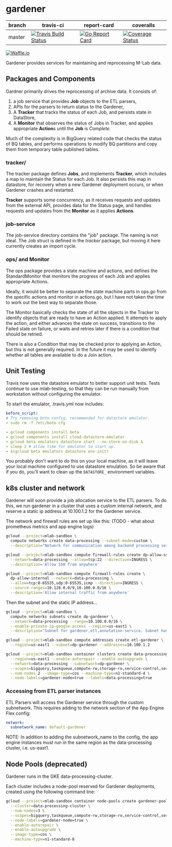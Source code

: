 # gardener

| branch | travis-ci | report-card | coveralls |
|--------|-----------|-----------|-------------|
| master | [![Travis Build Status](https://travis-ci.org/m-lab/etl-gardener.svg?branch=master)](https://travis-ci.org/m-lab/etl-gardener) | [![Go Report Card](https://goreportcard.com/badge/github.com/m-lab/etl-gardener)](https://goreportcard.com/report/github.com/m-lab/etl-gardener) | [![Coverage Status](https://coveralls.io/repos/m-lab/etl-gardener/badge.svg?branch=master)](https://coveralls.io/github/m-lab/etl-gardener?branch=master) |

[![Waffle.io](https://badge.waffle.io/m-lab/etl-gardener.svg?title=Ready)](http://waffle.io/m-lab/etl-gardener)

Gardener provides services for maintaining and reprocessing M-Lab data.

## Packages and Components

Gardner primarily drives the reprocessing of archive data.  It consists of:

1. a job service that provides **Job** objects to the ETL parsers,
2. APIs for the parsers to return status to the Gardener,
3. A **Tracker** that tracks the status of each Job, and persists
state in DataStore,
4. A **Monitor** that observes the status of Jobs in Tracker, and
applies appropriate **Action**s until the **Job** is *Complete*.

Much of the complexity is in BigQuery related code that checks the
status of BQ tables, and performs operations to modify BQ partitions and copy them from temporary table published tables.

### tracker/

The tracker package defines **Jobs**, and implements **Tracker**, 
which includes a map to maintain the Status for each Job.
It also persists this map in datastore, for recovery
when a new Gardener deployment occurs, or when Gardener crashes and restarted.

**Tracker** supports some concurrency, as it receives requests and updates
from the external API, provides data for the Status page, and handles
requests and updates from the **Monitor** as it applies **Actions**. 

### job-service

The job-service directory contains the "job" package.  The naming is not
ideal. The Job struct is defined in the *tracker* package, but moving
it here currently creates an import cycle.

### ops/ and Monitor

The ops package provides a state machine and actions, and defines the StandardMonitor
that monitors the progress of each Job and applies appropriate Actions.

Ideally, it would be better to separate the state machine parts in ops.go from
the specific actions and monitor in actions.go, but I have not taken the time to
work out the best way to separate those.

The Monitor basically checks the state of all the objects in the Tracker to
identify objects that are ready to have an Action applied.  It attempts
to apply the action, and either advances the state on success, transitions
to the Failed state on failure, or waits and retries later if there is a
condition that should be retried.

There is also a Condition that may be checked prior to applying an Action,
but this is not generally required.  In the future it may be used to
identify whether all tables are available to do a Join action.

## Unit Testing

Travis now uses the datastore emulator to better support unit tests.
Tests continue to use mlab-testing, so that they can be run manually from
workstation without configuring the emulator.

To start the emulator, .travis.yml now includes:

```yaml
before_script:
# Try removing boto config, recommended for datastore emulator.
- sudo rm -f /etc/boto.cfg

- gcloud components install beta
- gcloud components install cloud-datastore-emulator
- gcloud beta emulators datastore start --no-store-on-disk &
- sleep 2 # allow time for emulator to start up.
- $(gcloud beta emulators datastore env-init)
```

You probably don't want to do this on your local machine, as it will leave
your local machine configured to use datastore emulation.  So be aware
that if you do, you'll want to clean up the `DATASTORE_` environment variables.

## k8s cluster and network

Gardener will soon provide a job allocation service to the ETL parsers.  To do
this, we run gardener in a cluster that uses a custom internal network, and
reserve a static ip address at 10.100.1.2 for the Gardener service.

The network and firewall rules are set up like this:
(TODO - what about prometheus metrics and app engine logs)

```bash
gcloud --project=mlab-sandbox \
  compute networks create data-processing --subnet-mode=custom \
  --description="Network for communication among backend processing services."

gcloud --project=mlab-sandbox compute firewall-rules create dp-allow-ssh \
  --network=data-processing --allow=tcp:22 --direction=INGRESS \
  --description='Allow SSH from anywhere'

gcloud --project=mlab-sandbox compute firewall-rules create \
  dp-allow-internal --network=data-processing \
  --allow=tcp:0-65535,udp:0-65535,icmp --direction=INGRESS \
  --source-ranges=10.128.0.0/9,10.100.0.0/16 \
  --description='Allow internal traffic from anywhere'

```

Then the subnet and the static IP address...

```bash
gcloud --project=mlab-sandbox \
  compute networks subnets create dp-gardener \
  --network=data-processing --range=10.100.0.0/16 \
  --enable-private-ip-google-access --region=us-east1 \
  --description="Subnet for gardener,etl,annotation-service. Subnet has the same name and address range across projects, but each is in a distinct (data-processing) VPC network."
```

```bash
gcloud --project=mlab-sandbox compute addresses create etl-gardener \
  --region=us-east1 --subnet=dp-gardener --addresses=10.100.1.2
```

```bash
gcloud --project=mlab-sandbox container clusters create data-processing \
  --region=us-east1 --enable-autorepair --enable-autoupgrade \
  --network=data-processing --subnetwork=dp-gardener \
  --scopes=bigquery,taskqueue,compute-rw,storage-ro,service-control,service-management,datastore \
  --num-nodes 2 --image-type=cos --machine-type=n1-standard-4 \
  --node-labels=gardener-node=true --labels=data-processing=true
```

### Accessing from ETL parser instances

ETL Parsers will access the Gardener service through the custom subnetwork.  This requires adding to the network section of the App Engine Flex config:

```yaml
network:
  subnetwork_name: default-gardener
```

NOTE: In addition to adding the subnetwork_name to the config, the app engine
instances must run in the same region as the data-processing cluster, i.e.
us-east1.

## Node Pools (deprecated)

Gardener runs in the GKE data-processing-cluster.

Each cluster includes a node-pool reserved for Gardener deployments, created
using the following command line:

```bash
gcloud --project=mlab-sandbox container node-pools create gardener-pool \
  --cluster=data-processing-cluster \
  --num-nodes=3 \
  --scopes=bigquery,taskqueue,compute-rw,storage-ro,service-control,service-management,datastore \
  --node-labels=gardener-node=true \
  --enable-autorepair \
  --enable-autoupgrade \
  --image-type=cos \
  --machine-type=n1-standard-8
```
